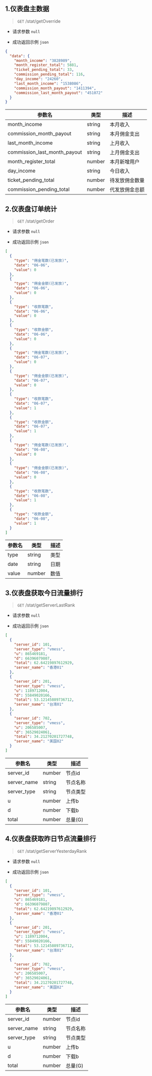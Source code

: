 ## 1.仪表盘主数据

> `GET` /stat/getOverride

- 请求参数
  `null`

- 成功返回示例 `json`

```json
{
  "data": {
    "month_income": "3828989",
    "month_register_total": 5881,
    "ticket_pending_total": 33,
    "commission_pending_total": 116,
    "day_income": "24260",
    "last_month_income": "1538086",
    "commission_month_payout": "1411394",
    "commission_last_month_payout": "451072"
  }
}
```

| 参数名  | 类型         | 描述      |
|------|------------|---------|
| month_income | string     | 本月收入    |
| commission_month_payout | string | 本月佣金支出  |
| last_month_income | string | 上月收入    |
| commission_last_month_payout | string | 上月佣金支出  |
| month_register_total | number     | 本月新增用户  |
| day_income | string     | 今日收入    |
| ticket_pending_total | number     |  待发放佣金数量|
| commission_pending_total | number     | 代发放佣金总额 |


## 2.仪表盘订单统计

> `GET` /stat/getOrder

- 请求参数
  `null`

- 成功返回示例 `json`

```json
[
  {
    "type": "佣金笔数(已发放)",
    "date": "06-06",
    "value": 0
  },
  {
    "type": "佣金金额(已发放)",
    "date": "06-06",
    "value": 0
  },
  {
    "type": "收款笔数",
    "date": "06-06",
    "value": 0
  },
  {
    "type": "收款金额",
    "date": "06-06",
    "value": 0
  },
  {
    "type": "佣金笔数(已发放)",
    "date": "06-07",
    "value": 0
  },
  {
    "type": "佣金金额(已发放)",
    "date": "06-07",
    "value": 0
  },
  {
    "type": "收款笔数",
    "date": "06-07",
    "value": 1
  },
  {
    "type": "收款金额",
    "date": "06-07",
    "value": 1
  },
  {
    "type": "佣金笔数(已发放)",
    "date": "06-08",
    "value": 0
  },
  {
    "type": "佣金金额(已发放)",
    "date": "06-08",
    "value": 0
  },
  {
    "type": "收款笔数",
    "date": "06-08",
    "value": 1
  },
  {
    "type": "收款金额",
    "date": "06-08",
    "value": 1
  }
]
```

| 参数名  | 类型     | 描述      |
|------|--------|---------|
| type | string | 类型      |
| date | string | 日期      |
| value | number | 数值      |


## 3.仪表盘获取今日流量排行

> `GET` /stat/getServerLastRank

- 请求参数
  `null`

- 成功返回示例 `json`

```json
[
  {
    "server_id": 101,
    "server_type": "vmess",
    "u": 865469181,
    "d": 66396079807,
    "total": 62.64219897612929,
    "server_name": "香港01"
  },
  {
    "server_id": 201,
    "server_type": "vmess",
    "u": 1189712004,
    "d": 55849020166,
    "total": 53.12145889736712,
    "server_name": "台湾01"
  },
  {
    "server_id": 702,
    "server_type": "vmess",
    "u": 206585007,
    "d": 36529024061,
    "total": 34.21270201727748,
    "server_name": "美国02"
  }
]
```

| 参数名  | 类型         | 描述    |
|------|------------|-------|
| server_id | number     | 节点id  |
| server_name | string     | 节点名称  |
| server_type | string | 节点类型  |
| u | number | 上传b   |
| d | number | 下载b   |
| total | number     | 总量(G) |

## 4.仪表盘获取昨日节点流量排行

> `GET` /stat/getServerYesterdayRank

- 请求参数
  `null`

- 成功返回示例 `json`

```json
[
  {
    "server_id": 101,
    "server_type": "vmess",
    "u": 865469181,
    "d": 66396079807,
    "total": 62.64219897612929,
    "server_name": "香港01"
  },
  {
    "server_id": 201,
    "server_type": "vmess",
    "u": 1189712004,
    "d": 55849020166,
    "total": 53.12145889736712,
    "server_name": "台湾01"
  },
  {
    "server_id": 702,
    "server_type": "vmess",
    "u": 206585007,
    "d": 36529024061,
    "total": 34.21270201727748,
    "server_name": "美国02"
  }
]
```

| 参数名  | 类型         | 描述    |
|------|------------|-------|
| server_id | number     | 节点id  |
| server_name | string     | 节点名称  |
| server_type | string | 节点类型  |
| u | number | 上传b   |
| d | number | 下载b   |
| total | number     | 总量(G) |

